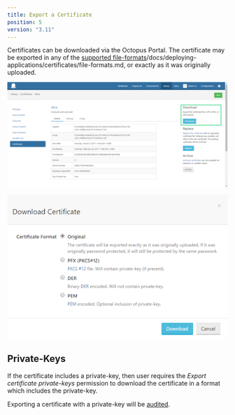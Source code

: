 ```yaml
---
title: Export a Certificate 
position: 5 
version: "3.11"
---
```


Certificates can be downloaded via the Octopus Portal.  The certificate may be exported in any of the [supported file-formats]()/docs/deploying-applications/certificates/file-formats.md, or exactly as it was originally uploaded.

![](download-certificate-btn.png "width=500")

![](download-certificate-dialog.png "width=500")

## Private-Keys

If the certificate includes a private-key, then user requires the _Export certificate private-keys_ permission to download the certificate in a format which includes the private-key. 

Exporting a certificate with a private-key will be [audited](/docs/administration/auditing.md).